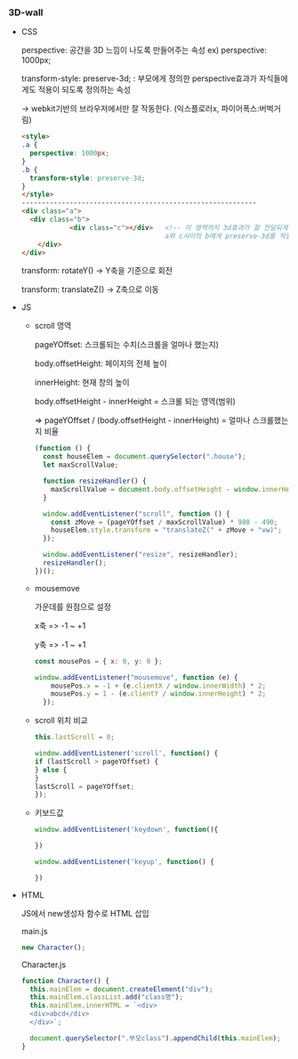 ### 3D-wall

- CSS 

  perspective:  공간을 3D 느낌이 나도록 만들어주는 속성  ex) perspective: 1000px;

  transform-style: preserve-3d; : 부모에게 정의한 perspective효과가 자식들에게도 적용이 되도록 정의하는 속성 

  -> webkit기반의 브라우저에서만 잘 작동한다. (익스플로러x, 파이어폭스:버벅거림)

  ```html
  <style>
  .a {
    perspective: 1000px;
  }
  .b {
    transform-style: preserve-3d;
  }
  </style>
  -----------------------------------------------------------
  <div class="a">
  	<div class="b">
              <div class="c"></div>   <!-- 이 영역까지 3d효과가 잘 전달되게 만들어야한다. 
  									  a와 c사이의 b에게 preserve-3d를 적용해야한다.-->
      </div>
  </div>
  ```

  transform: rotateY() -> Y축을 기준으로 회전

  transform: translateZ() -> Z축으로 이동

  

  

- JS

  - scroll 영역

    pageYOffset: 스크롤되는 수치(스크롤을 얼마나 했는지)

    body.offsetHeight: 페이지의 전체 높이

    innerHeight: 현재 창의 높이

    body.offsetHeight - innerHeight = 스크롤 되는 영역(범위)

    => pageYOffset / (body.offsetHeight - innerHeight) = 얼마나 스크롤했는지 비율

    ```javascript
    (function () {
      const houseElem = document.querySelector(".house");
      let maxScrollValue;
    
      function resizeHandler() {
        maxScrollValue = document.body.offsetHeight - window.innerHeight;
      }
    
      window.addEventListener("scroll", function () {
        const zMove = (pageYOffset / maxScrollValue) * 980 - 490;
        houseElem.style.transform = "translateZ(" + zMove + "vw)";
      });
    
      window.addEventListener("resize", resizeHandler);
      resizeHandler();
    })();
    
    ```

  - mousemove

    가운데를 원점으로 설정

    x축 => -1 ~ +1

    y축 => -1 ~ +1

    ```javascript
    const mousePos = { x: 0, y: 0 };
    
    window.addEventListener("mousemove", function (e) {
        mousePos.x = -1 + (e.clientX / window.innerWidth) * 2;
        mousePos.y = 1 - (e.clientY / window.innerHeight) * 2;
      });
    
    ```

  - scroll 위치 비교

    ```javascript
    this.lastScroll = 0;
    
    window.addEventListener('scroll', function() {
    if (lastScroll > pageYOffset) {
    } else {
    }
    lastScroll = pageYOffset;
    });
    ```

  - 키보드값

    ```javascript
    window.addEventListener('keydown', function(){
    
    })
    
    window.addEventListener('keyup', function() {
    
    })
    ```

    



- HTML

  JS에서 new생성자 함수로 HTML 삽입

  main.js

  ```javascript
  new Character();
  ```

  Character.js

  ```javascript
  function Character() {
    this.mainElem = document.createElement("div");
    this.mainElem.classList.add("class명");
    this.mainElem.innerHTML = `<div>
    <div>abcd</div>
    </div>`;
  
    document.querySelector(".부모class").appendChild(this.mainElem);
  }
  
  ```

  

